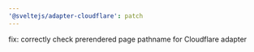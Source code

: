 ```yaml
---
'@sveltejs/adapter-cloudflare': patch
---
```


fix: correctly check prerendered page pathname for Cloudflare adapter
